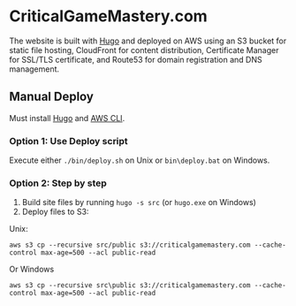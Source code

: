 # CriticalGameMastery.com

The website is built with [Hugo](https://gohugo.io) and deployed on AWS using an
S3 bucket for static file hosting, CloudFront for content distribution,
Certificate Manager for SSL/TLS certificate, and Route53 for domain registration
and DNS management.

## Manual Deploy

Must install [Hugo](https://gohugo.io/getting-started/installing/) and [AWS CLI](https://docs.aws.amazon.com/cli/latest/userguide/cli-chap-install.html).

### Option 1: Use Deploy script

Execute either `./bin/deploy.sh` on Unix or `bin\deploy.bat` on Windows.

### Option 2: Step by step

1. Build site files by running `hugo -s src` (or `hugo.exe` on Windows)
2. Deploy files to S3:

Unix:

`aws s3 cp --recursive src/public s3://criticalgamemastery.com --cache-control max-age=500 --acl public-read`

Or Windows

`aws s3 cp --recursive src\public s3://criticalgamemastery.com --cache-control max-age=500 --acl public-read`
